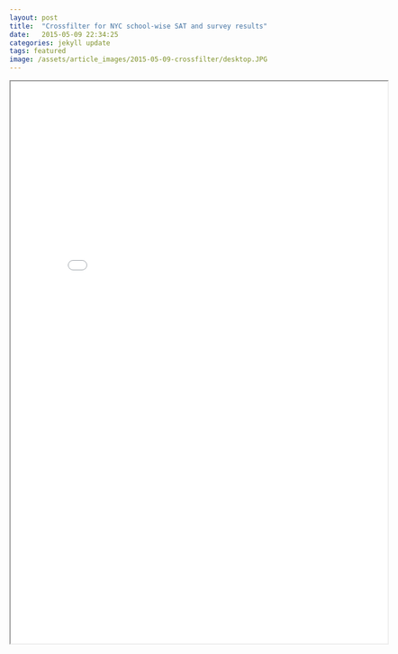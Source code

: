 ```yaml
---
layout: post
title:  "Crossfilter for NYC school-wise SAT and survey results"
date:   2015-05-09 22:34:25
categories: jekyll update
tags: featured
image: /assets/article_images/2015-05-09-crossfilter/desktop.JPG
---
```


<iframe src="/assets/crossfilter/" width="670" height="1000" marginwidth="0" marginheight="0" scrolling="no" align="left"></iframe>
